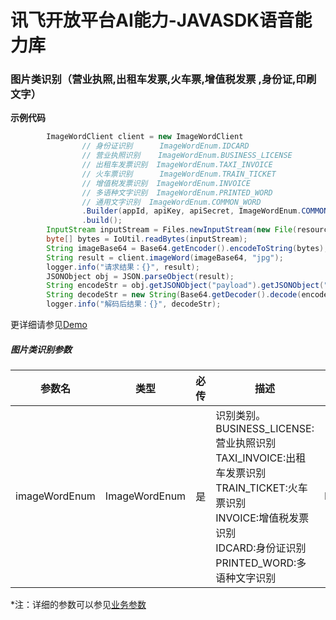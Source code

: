 # 讯飞开放平台AI能力-JAVASDK语音能力库

### 图片类识别（营业执照,出租车发票,火车票,增值税发票 ,身份证,印刷文字）

**示例代码**
```java
        ImageWordClient client = new ImageWordClient
                // 身份证识别      ImageWordEnum.IDCARD
                // 营业执照识别    ImageWordEnum.BUSINESS_LICENSE
                // 出租车发票识别  ImageWordEnum.TAXI_INVOICE
                // 火车票识别      ImageWordEnum.TRAIN_TICKET
                // 增值税发票识别  ImageWordEnum.INVOICE
                // 多语种文字识别  ImageWordEnum.PRINTED_WORD
                // 通用文字识别  ImageWordEnum.COMMON_WORD
                .Builder(appId, apiKey, apiSecret, ImageWordEnum.COMMON_WORD)
                .build();
        InputStream inputStream = Files.newInputStream(new File(resourcePath + filePath).toPath());
        byte[] bytes = IoUtil.readBytes(inputStream);
        String imageBase64 = Base64.getEncoder().encodeToString(bytes);
        String result = client.imageWord(imageBase64, "jpg");
        logger.info("请求结果：{}", result);
        JSONObject obj = JSON.parseObject(result);
        String encodeStr = obj.getJSONObject("payload").getJSONObject("result").getString("text");
        String decodeStr = new String(Base64.getDecoder().decode(encodeStr), StandardCharsets.UTF_8);
        logger.info("解码后结果：{}", decodeStr);
```

更详细请参见[Demo](https://github.com/iFLYTEK-OP/websdk-java-demo/blob/main/src/main/java/cn/xfyun/demo/ocr/ImageWordClientApp.java)

##### 图片类识别参数
|参数名|类型|必传|描述|示例|
|---|---|---|---|---|
|imageWordEnum|ImageWordEnum|是|识别类别。<br>BUSINESS_LICENSE:营业执照识别 <br>TAXI_INVOICE:出租车发票识别 <br>TRAIN_TICKET:火车票识别 <br>INVOICE:增值税发票识别 <br>IDCARD:身份证识别 <br>PRINTED_WORD:多语种文字识别|ImageWordEnum.PRINTED_WORD|

 *注：详细的参数可以参见[业务参数](https://www.xfyun.cn/doc/words/id_card/API.html)
